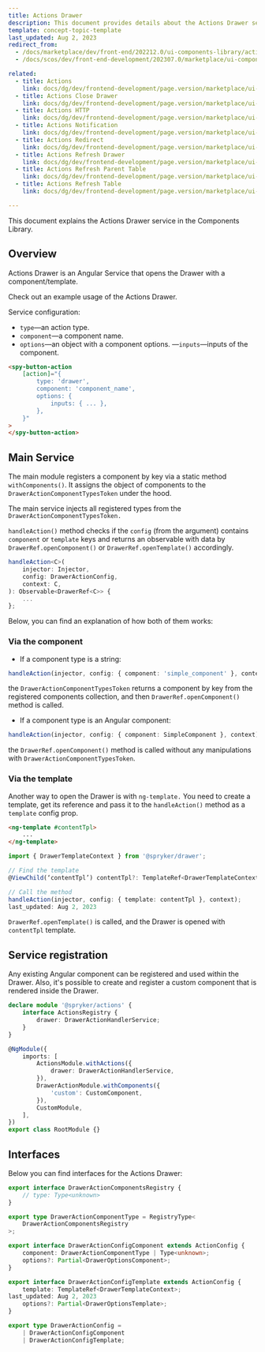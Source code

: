 ```yaml
---
title: Actions Drawer
description: This document provides details about the Actions Drawer service in the Components Library.
template: concept-topic-template
last_updated: Aug 2, 2023
redirect_from:
  - /docs/marketplace/dev/front-end/202212.0/ui-components-library/actions/actions-drawer.html
  - /docs/scos/dev/front-end-development/202307.0/marketplace/ui-components-library/actions/actions-drawer.html

related:
  - title: Actions
    link: docs/dg/dev/frontend-development/page.version/marketplace/ui-components-library/actions/ui-components-library-actions.html
  - title: Actions Close Drawer
    link: docs/dg/dev/frontend-development/page.version/marketplace/ui-components-library/actions/actions-close-drawer.html
  - title: Actions HTTP
    link: docs/dg/dev/frontend-development/page.version/marketplace/ui-components-library/actions/actions-http.html
  - title: Actions Notification
    link: docs/dg/dev/frontend-development/page.version/marketplace/ui-components-library/actions/actions-notification.html
  - title: Actions Redirect
    link: docs/dg/dev/frontend-development/page.version/marketplace/ui-components-library/actions/actions-redirect.html
  - title: Actions Refresh Drawer
    link: docs/dg/dev/frontend-development/page.version/marketplace/ui-components-library/actions/actions-refresh-drawer.html
  - title: Actions Refresh Parent Table
    link: docs/dg/dev/frontend-development/page.version/marketplace/ui-components-library/actions/actions-refresh-parent-table.html
  - title: Actions Refresh Table
    link: docs/dg/dev/frontend-development/page.version/marketplace/ui-components-library/actions/actions-refresh-table.html

---
```


This document explains the Actions Drawer service in the Components Library.

## Overview

Actions Drawer is an Angular Service that opens the Drawer with a component/template.

Check out an example usage of the Actions Drawer.

Service configuration:

- `type`—an action type.
- `component`—a component name.
- `options`—an object with a component options.
   —`inputs`—inputs of the component.

```html
<spy-button-action
    [action]="{
        type: 'drawer',
        component: 'component_name',
        options: {
            inputs: { ... },
        },
    }"
>
</spy-button-action>
```

## Main Service

The main module registers a component by key via a static method `withComponents()`.
It assigns the object of components to the `DrawerActionComponentTypesToken` under the hood.

The main service injects all registered types from the `DrawerActionComponentTypesToken.`

`handleAction()` method checks if the `config` (from the argument) contains `component` or `template` keys and returns an observable with data by `DrawerRef.openComponent()` or `DrawerRef.openTemplate()` accordingly.

```ts
handleAction<C>(
    injector: Injector,
    config: DrawerActionConfig,
    context: C,
): Observable<DrawerRef<C>> {
    ...
};
```

Below, you can find an explanation of how both of them works:

### Via the component

- If a component type is a string:

```ts
handleAction(injector, config: { component: 'simple_component' }, context);
```

the `DrawerActionComponentTypesToken` returns a component by key from the registered components collection, and then `DrawerRef.openComponent()` method is called.

- If a component type is an Angular component:

```ts
handleAction(injector, config: { component: SimpleComponent }, context);
```

the `DrawerRef.openComponent()` method is called without any manipulations with `DrawerActionComponentTypesToken`.

### Via the template

Another way to open the Drawer is with `ng-template.` You need to create a template, get its reference and pass it to the `handleAction()` method as a `template` config prop.

```html
<ng-template #contentTpl>
    ...
</ng-template>
```

```ts
import { DrawerTemplateContext } from '@spryker/drawer';

// Find the template
@ViewChild(‘contentTpl’) contentTpl?: TemplateRef<DrawerTemplateContext>;

// Call the method
handleAction(injector, config: { template: contentTpl }, context);
last_updated: Aug 2, 2023
```

`DrawerRef.openTemplate()` is called, and the Drawer is opened with `contentTpl` template.

## Service registration

Any existing Angular component can be registered and used within the Drawer.
Also, it's possible to create and register a custom component that is rendered inside the Drawer.

```ts
declare module '@spryker/actions' {
    interface ActionsRegistry {
        drawer: DrawerActionHandlerService;
    }
}

@NgModule({
    imports: [
        ActionsModule.withActions({
            drawer: DrawerActionHandlerService,
        }),
        DrawerActionModule.withComponents({
            'custom': CustomComponent,
        }),
        CustomModule,
    ],
})
export class RootModule {}
```

## Interfaces

Below you can find interfaces for the Actions Drawer:

```ts
export interface DrawerActionComponentsRegistry {
    // type: Type<unknown>
}

export type DrawerActionComponentType = RegistryType<
    DrawerActionComponentsRegistry
>;

export interface DrawerActionConfigComponent extends ActionConfig {
    component: DrawerActionComponentType | Type<unknown>;
    options?: Partial<DrawerOptionsComponent>;
}

export interface DrawerActionConfigTemplate extends ActionConfig {
    template: TemplateRef<DrawerTemplateContext>;
last_updated: Aug 2, 2023
    options?: Partial<DrawerOptionsTemplate>;
}

export type DrawerActionConfig =
    | DrawerActionConfigComponent
    | DrawerActionConfigTemplate;
```
